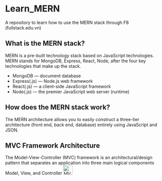 # Learn_MERN
A repository to learn how to use the MERN stack through F8 (fullstack.edu.vn)

## What is the MERN stack?
MERN is a pre-built technology stack based on JavaScript technologies. MERN stands for MongoDB, Express, React, Node, after the four key technologies that make up the stack.
- MongoDB — document database
- Express(.js) — Node.js web framework
- React(.js) — a client-side JavaScript framework
- Node(.js) — the premier JavaScript web server (runtime)

## How does the MERN stack work?
The MERN architecture allows you to easily construct a three-tier architecture (front end, back end, database) entirely using JavaScript and JSON.

## MVC Framework Architecture
The Model-View-Controller (MVC) framework is an architectural/design pattern that separates an application into three main logical components Model, View, and Controller
<img width="30px" src="https://media.geeksforgeeks.org/wp-content/uploads/20220224160807/Model1.png" alt="MVCarchitecture.png" />
